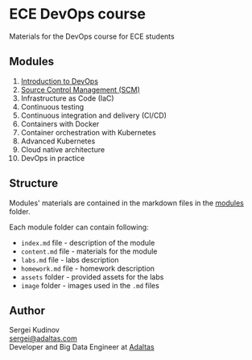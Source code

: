 # ECE DevOps course

Materials for the DevOps course for ECE students

## Modules

1. [Introduction to DevOps](modules/1-devops-introduction)
2. [Source Control Management (SCM)](modules/2-scm)
3. Infrastructure as Code (IaC)
4. Continuous testing
5. Continuous integration and delivery (CI/CD)
6. Containers with Docker
7. Container orchestration with Kubernetes
8. Advanced Kubernetes
9. Cloud native architecture
10. DevOps in practice

## Structure

Modules' materials are contained in the markdown files in the [modules](modules) folder.

Each module folder can contain following:

- `index.md` file - description of the module
- `content.md` file - materials for the module
- `labs.md` file - labs description
- `homework.md` file - homework description
- `assets` folder - provided assets for the labs
- `image` folder - images used in the `.md` files

## Author

Sergei Kudinov   
sergei@adaltas.com   
Developer and Big Data Engineer at [Adaltas](https://www.adaltas.com/)
